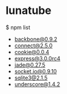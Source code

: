 lunatube
========
$ npm list
* backbone@0.9.2
* connect@2.5.0
* cookie@0.0.4
* express@3.0.0rc4
* jade@0.27.5
* socket.io@0.9.10
* sqlite3@2.1.5
* underscore@1.4.2